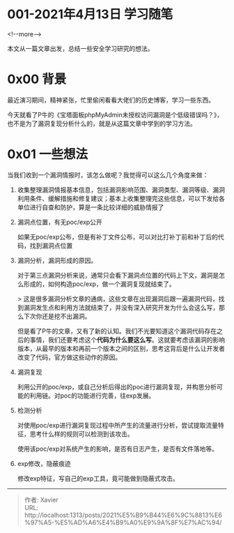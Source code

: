 # 001-2021年4月13日 学习随笔


&lt;!--more--&gt;


本文从一篇文章出发，总结一些安全学习研究的想法。

# 0x00 背景

最近演习期间，精神紧张，忙里偷闲看看大佬们的历史博客，学习一些东西。

今天就看了P牛的《宝塔面板phpMyAdmin未授权访问漏洞是个低级错误吗？》，也不是为了漏洞复现分析什么的，就是从这篇文章中学到的学习方法。

# 0x01 一些想法

当我们收到一个漏洞情报时，该怎么做呢？我觉得可以这么几个角度来做：

1.  收集整理漏洞情报基本信息，包括漏洞影响范围、漏洞类型、漏洞等级、漏洞利用条件、缓解措施和修复建议；基本上收集整理完这些信息，可以下发给各单位进行自查和防护，算是一条比较详细的威胁情报了
    
2.  漏洞点位置，有无poc/exp公开
    
    如果无poc/exp公布，但是有补丁文件公布，可以对比打补丁前和补丁后的代码，找到漏洞点位置
    
3.  漏洞分析，漏洞形成的原因。
    
    对于第三点漏洞分析来说，通常只会看下漏洞点位置的代码上下文，漏洞是怎么形成的，如何构造poc/exp，做一个漏洞复现就结束了。
    
    &gt; 这是很多漏洞分析文章的通病，这些文章在出现漏洞后跟一遍漏洞代码，找到漏洞发生点和利用方法就结束了，并没有深入研究开发为什么会这么写，那么下次你还是挖不出漏洞。
    
    但是看了P牛的文章，又有了新的认知。我们不光要知道这个漏洞代码存在之后的事情，我们还要考虑这个**代码为什么要这么写**。这就要考虑该漏洞的影响版本，从最早的版本和再前一个版本之间的区别，思考这背后是什么让开发者改变了代码，官方做这些动作的原因。
    
4.  漏洞复现
    
    利用公开的poc/exp，或自己分析后得出的poc进行漏洞复现，并构思分析可能的利用链。对poc的功能进行完善，往exp发展。
    
5.  检测分析
    
    对使用poc/exp进行漏洞复现过程中所产生的流量进行分析，尝试提取流量特征，思考什么样的规则可以检测到该攻击。
    
    使用该poc/exp对系统产生的影响，是否有日志产生，是否有文件落地等。
    
6.  exp修改，隐蔽痕迹
    
    修改exp特征，写自己的exp工具，竟可能做到隐蔽式攻击。

---

> 作者: Xavier  
> URL: http://localhost:1313/posts/2021%E5%B9%B44%E6%9C%8813%E6%97%A5-%E5%AD%A6%E4%B9%A0%E9%9A%8F%E7%AC%94/  

